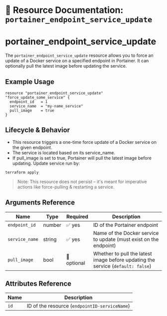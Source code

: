 # 🔁 **Resource Documentation: `portainer_endpoint_service_update`**

# portainer_endpoint_service_update
The `portainer_endpoint_service_update` resource allows you to force an update of a Docker service on a specified endpoint in Portainer. It can optionally pull the latest image before updating the service.

## Example Usage
```hcl
resource "portainer_endpoint_service_update" "force_update_some_service" {
  endpoint_id   = 1
  service_name  = "my-name_service"
  pull_image    = true
}
```

## Lifecycle & Behavior
- This resource triggers a one-time force update of a Docker service on the given endpoint.
- The service is located based on its service_name.
- If pull_image is set to true, Portainer will pull the latest image before updating.
Update service run by:
```hcl
terraform apply
```
> Note: This resource does not persist – it's meant for imperative actions like force-pulling & restarting a service.

## Arguments Reference
| Name           | Type   | Required | Description                                                                 |
|----------------|--------|----------|-----------------------------------------------------------------------------|
| `endpoint_id`  | number | ✅ yes   | ID of the Portainer endpoint                                                |
| `service_name` | string | ✅ yes   | Name of the Docker service to update (must exist on the endpoint)          |
| `pull_image`   | bool   | 🚫 optional | Whether to pull the latest image before updating the service (`default: false`) |

## Attributes Reference
| Name | Description                                            |
|------|--------------------------------------------------------|
| `id` | ID of the resource (`endpointID-serviceName`)          |
